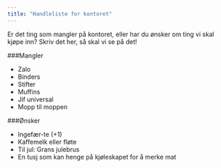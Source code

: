 ```yaml
---
title: "Handleliste for kontoret"
---
```


Er det ting som mangler på kontoret, eller har du ønsker om ting vi skal kjøpe inn? Skriv det her, så skal vi se på det!

###Mangler

- Zalo
- Binders
- Stifter
- Muffins
- Jif universal
- Mopp til moppen

###Ønsker

- Ingefær-te (+1)
- Kaffemelk eller fløte
- Til jul: Grans julebrus
- En tusj som kan henge på kjøleskapet for å merke mat